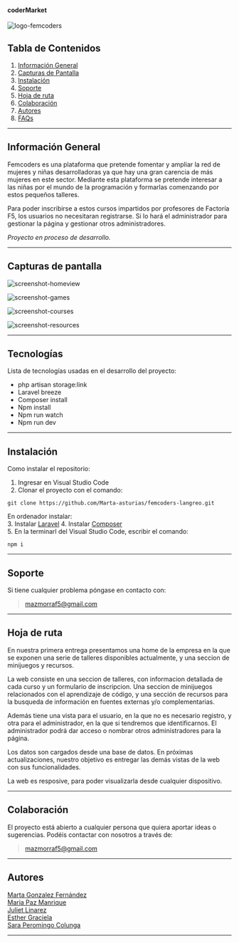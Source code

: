 #### coderMarket
![logo-femcoders](https://user-images.githubusercontent.com/104801269/192168831-13556df3-8d62-43c2-9c52-36061fd900dd.png)


## Tabla de Contenidos
1. [Información General](#información-general)
2. [Capturas de Pantalla](#capturas-de-pantalla)
4. [Instalación](#instalación)
5. [Soporte](#soporte)
6. [Hoja de ruta](#hoja-de-ruta)
7. [Colaboración](#colaboración)
8. [Autores](#autores)
9. [FAQs](#faqs)

***
## Información General
Femcoders es una plataforma que pretende fomentar y ampliar la red de mujeres y niñas desarrolladoras ya que hay una gran carencia de más mujeres en este sector. Mediante esta plataforma se pretende interesar a las niñas por el mundo de la programación y formarlas comenzando por estos pequeños talleres.

Para poder inscribirse a estos cursos impartidos por profesores de Factoría F5, los usuarios no necesitaran registrarse. Si lo hará el administrador para gestionar la página y gestionar otros administradores.

*Proyecto en proceso de desarrollo.*   

***

## Capturas de pantalla

![screenshot-homeview](https://user-images.githubusercontent.com/104801269/192168840-7a237f25-76b1-41e2-b976-ddc48c5766e4.png)

![screenshot-games](https://user-images.githubusercontent.com/104801269/192168853-4da2629f-0f61-430b-9532-bb92ce163fb1.png)

![screenshot-courses](https://user-images.githubusercontent.com/104801269/192168860-166b29a7-4c9a-4f33-b908-496bb432bf67.png)

![screenshot-resources](https://user-images.githubusercontent.com/104801269/192168865-183952af-6318-4aa6-b273-0c9b10ac4a8c.png)


***
## Tecnologías
Lista de tecnologías usadas en el desarrollo del proyecto:

* php artisan storage:link
* Laravel breeze
* Composer install
* Npm install
* Npm run watch
* Npm run dev



***
## Instalación
Como instalar el repositorio:

1. Ingresar en Visual Studio Code
2.  Clonar el proyecto con el comando: 
 ``` 
git clone https://github.com/Marta-asturias/femcoders-langreo.git
```
En ordenador instalar:  
3. Instalar [Laravel](https://laravel.com/docs/8.x/installation)
4. Instalar [Composer](https://www.hostinger.es/tutoriales/como-instalar-composer)  
5. En la terminarl del Visual Studio Code, escribir el comando:   
``` 
npm i 
```

***


## Soporte
Si tiene cualquier problema póngase en contacto con: 
>mazmorraf5@gmail.com

***

## Hoja de ruta

En nuestra primera entrega presentamos una home de la empresa en la que se exponen una serie de talleres disponibles actualmente, y una seccion de minijuegos y recursos.

La web consiste en una seccion de talleres, con informacion detallada de cada curso y un formulario de inscripcion. Una seccion de minijuegos relacionados con el aprendizaje de código, y una sección de recursos para la busqueda de información en fuentes externas y/o complementarias.

Además tiene una vista para el usuario, en la que no es necesario registro, y otra para el administrador, en la que si tendremos que identificarnos. El administrador podrá dar acceso o nombrar otros administradores para la página.

Los datos son cargados desde una base de datos. En próximas actualizaciones, nuestro objetivo es entregar las demás vistas de la web con sus funcionalidades.

La web es resposive, para poder visualizarla desde cualquier dispositivo. 

***

## Colaboración
El proyecto está abierto a cualquier persona que quiera aportar ideas o sugerencias. Podéis contactar con nosotros a través de:

> mazmorraf5@gmail.com

***
## Autores 
[Marta Gonzalez Fernández](https://github.com/Marta-asturias)  
[Maria Paz Manrique](https://github.com/PazManrique)   
[Juliet Linarez](https://github.com/Julieta3164)  
[Esther Graciela](https://github.com/Estherherrera)  
[Sara Peromingo Colunga](https://github.com/Sarap120298)  


***
